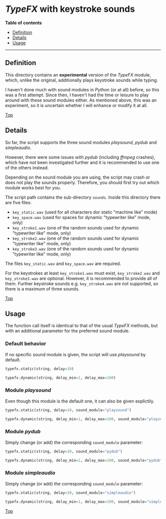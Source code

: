 # *TypeFX* with keystroke sounds

**Table of contents**
*   [Definition](#definition)
*   [Details](#details)
*   [Usage](#usage)

----

## Definition

This directory contains an **experimental** version of the *TypeFX* module, which, unlike the original, additionally plays keystroke sounds while typing.

I haven't done much with sound modules in *Python* (or at all) before, so this was a first attempt. Since then, I haven't had the time or leisure to play around with these sound modules either. As mentioned above, this was an experiment, so it is uncertain whether I will enhance or modify it at all.

[Top](#)

## Details

So far, the script supports the three sound modules *playsound*, *pydub* and *simpleaudio*.

However, there were some issues with *pydub* (including *ffmpeg* crashes), which have not been investigated further and it is recommended to use one of the others instead.

Depending on the sound module you are using, the script may crash or does not play the sounds properly. Therefore, you should first try out which module works best for you.

The script path contains the sub-directory `sounds`. Inside this directory there are five files:

*   `key_static.wav` (used for all characters dor static "machine like" mode)
*   `key_space.wav` (used for spaces for dynamic "typewriter like" mode, only)
*   `key_stroke1.wav` (one of the random sounds used for dynamic "typewriter like" mode, only)
*   `key_stroke2.wav` (one of the random sounds used for dynamic "typewriter like" mode, only)
*   `key_stroke3.wav` (one of the random sounds used for dynamic "typewriter like" mode, only)

The files `key_static.wav` and `key_space.wav` are required.

For the keystrokes at least `key_stroke1.wav` must exist, `key_stroke2.wav` and `key_stroke3.wav` are optional. However, it is recommended to provide all of them. Further keystroke sounds e.g. `key_stroke4.wav` are not supported, so there is a maximum of three sounds.

[Top](#)

## Usage

The function call itself is identical to that of the usual *TypeFX* methods, but with an additional parameter for the preferred sound module.

### Default behavior

If no specific sound module is given, the script will use *playsound* by default.

```python
typefx.static(string, delay=10)
```
```python
typefx.dynamic(string, delay_min=1, delay_max=100)
```

### Module *playsound*

Even though this module is the default one, it can also be given explictily.

```python
typefx.static(string, delay=10, sound_module="playsound")
```
```python
typefx.dynamic(string, delay_min=1, delay_max=100, sound_module="playsound")
```

### Module *pydub*

Simply change (or add) the corresponding `sound_module` parameter:

```python
typefx.static(string, delay=10, sound_module="pydub")
```
```python
typefx.dynamic(string, delay_min=1, delay_max=100, sound_module="pydub")
```

### Module *simpleaudio*

Simply change (or add) the corresponding `sound_module` parameter:

```python
typefx.static(string, delay=10, sound_module="simpleaudio")
```
```python
typefx.dynamic(string, delay_min=1, delay_max=100, sound_module="simpleaudio")
```

[Top](#)
